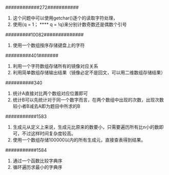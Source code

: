 ############272###########
1. 这个问题中可以使用getchar()逐个的读取字符处理，
2. 使用{q = 1； **** q = !q}来分别计数奇数还是偶数个引号

#########10082##############
1. 使用一个数组按序存储键盘上的字符

#########401#######
1. 利用一个字符数组存储所有的镜像对应关系
2. 利用简单数组存储输出结果（镜像必定不是回文，可以用二维数组存储结果）

##########340
1. 统计A直接对比两个数组对应位置即可
2. 统计B可以先统计对于同一个数字而言，在两个数组中出现的次数，出现次数较小者B减去A即为题目中所求的B


###########1583
1. 生成元从定义上来说，生成元比原来的数要小，只需要遍历所有比n小的数即可，不过这样时间复杂度较高。
2. 使用一个数组存储100000以内的所有生成元，直接查表得到结果。

###########1584
1. 通过一个函数比较字典序
2. 循环遍历求最小的字典序